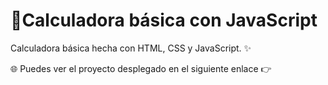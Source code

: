 # 🧮Calculadora básica con JavaScript

Calculadora básica hecha con HTML, CSS y JavaScript. ✨

🌐 Puedes ver el proyecto desplegado en el siguiente enlace 👉